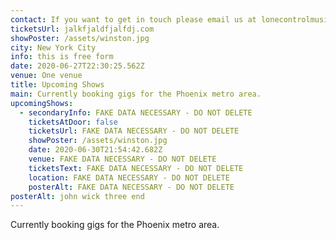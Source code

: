 ```yaml
---
contact: If you want to get in touch please email us at lonecontrolmusic@gmail.com
ticketsUrl: jalkfjaldfjalfdj.com
showPoster: /assets/winston.jpg
city: New York City
info: this is free form
date: 2020-06-27T22:30:25.562Z
venue: One venue
title: Upcoming Shows
main: Currently booking gigs for the Phoenix metro area.
upcomingShows:
  - secondaryInfo: FAKE DATA NECESSARY - DO NOT DELETE
    ticketsAtDoor: false
    ticketsUrl: FAKE DATA NECESSARY - DO NOT DELETE
    showPoster: /assets/winston.jpg
    date: 2020-06-30T21:54:42.682Z
    venue: FAKE DATA NECESSARY - DO NOT DELETE
    ticketsText: FAKE DATA NECESSARY - DO NOT DELETE
    location: FAKE DATA NECESSARY - DO NOT DELETE
    posterAlt: FAKE DATA NECESSARY - DO NOT DELETE
posterAlt: john wick three end
---
```

Currently booking gigs for the Phoenix metro area.